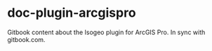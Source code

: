 # doc-plugin-arcgispro
Gitbook content about the Isogeo plugin for ArcGIS Pro. In sync with gitbook.com. 
